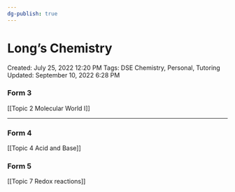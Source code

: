 ```yaml
---
dg-publish: true
---
```


# Long’s Chemistry

Created: July 25, 2022 12:20 PM
Tags: DSE Chemistry, Personal, Tutoring
Updated: September 10, 2022 6:28 PM

### Form 3

[[Topic 2  Molecular World I]] 

---

### Form 4

[[Topic 4  Acid and Base]] 

### Form 5

[[Topic 7  Redox reactions]]